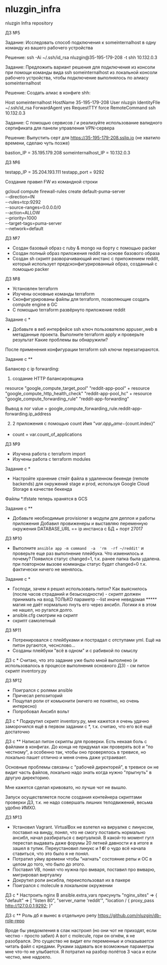 # nluzgin_infra
nluzgin Infra repository


ДЗ №5

Задание:
Исследовать способ подключения к someinternalhost в одну команду из вашего рабочего устройства

Решение:
ssh -Ai ~/.ssh/id_rsa nluzgin@35-195-179-208 -t shh 10.132.0.3


Задание:
Предложить вариант решения для подключения из консоли при помощи команды вида ssh someinternalhost из локальной консоли рабочего устройства, чтобы подключение выполнялось по алиасу someinternalhost 

Решение:
Создать алиас в конфиге shh:

Host someinternalhost
	HostName 35-195-179-208
    User nluzgin
    IdentityFIle ~/.ssh/id_rsa
	ForwardAgent yes
	RequestTTY force
	RemoteCommand ssh 10.132.0.3


Задание:
С помощью сервисов / и реализуйте использование валидного сертификата для панели управления VPN-сервера

Решение:
Выпустить серт для https://35-195-179-208.sslip.io (не хватило времени, сделаю чуть позже)


bastion_IP = 35.195.179.208
someinternalhost_IP = 10.132.0.3


ДЗ №6


testapp_IP = 35.204.193.111
testapp_port = 9292

Создание правил FW из командной строки

gcloud compute firewall-rules create default-puma-server \
	--direction=IN \
	--rules=tcp:9292 \
	--source-ranges=0.0.0.0/0 \
	--action=ALLOW \
	--priority=1000 \
	--target-tags=puma-server \
	--network=default

ДЗ №7
- Создан базовый образ с ruby & mongo на борту с помощью packer
- Создан полный образ приложения reddit на основе базового образа
- Создан sh скрипт разворачивающий инстанс с приложением reddit, который использует предсконфигурированный образ, созданный с помощью packer

ДЗ №8
- Установлен terraform
- Изучены основные команды terraform
- Сконфигурированы файлы для terraform, позволяющие создать compute engine в GC
- С помощью terraform развёрнуто приложение reddit

Задание с *

- Добавьте в веб интерфейсе ssh ключ пользователю appuser_web в метаданные проекта. Выполните terraform apply и проверьте результат Какие проблемы вы обнаружили? 

После применения конфигурации terraform ssh ключи перезатираются.


Задание с **

Балансер с ip forwarding:

1) создание HTTP балансировщика

resource "google_compute_target_pool" "reddit-app-pool" 
+
resource "google_compute_http_health_check" "reddit-app-pool_hc"
+
resource "google_compute_forwarding_rule" "reddit-app-forwarding"

Вывод в лог value = google_compute_forwarding_rule.reddit-app-forwarding.ip_address

2) 2 приложения с помощью count
Имя "${var.app_name}-${count.index}"
+ count = var.count_of_applications


ДЗ №9
- Изучена работа с terraform import
- Изучены работа с terraform modules

Задание с *

- Настройте хранение стейт файла в удаленном бекенде (remote backends) для окружений stage и prod, используя Google Cloud Storage в качестве бекенда

Файлы *.tfstate теперь хранятся в GCS


Задание с **
- Добавьте необходимые provisioner в модули для деплоя и работы приложения
Добавил провиженеры и выставляю переменную окружения DATABASE_URL == ip инстанса с БД + порт 27017

ДЗ №10

- Выполните  `ansible app -m command  -a  'rm  -rf ~/reddit'` и проверьте еще раз выполнение плейбука.  Что изменилось и почему?
Появился статус changed=1, т.к. ранее папка была удалена. при повторном вызове комманды статус будет changed=0 т.к. фактически ничего не менялось.

Задание с *
- Господи, зачем я решил использовать питон?
Как выяснилось (после часов страданий и безысходности) - скрипт должен принимать на вход ТОЛЬКО параметр --list иначе неведомая ***** магия не даёт нормально пнуть его через ансибл.
Логики я в этом не нашел, но ругался долго.
- ansible.cfg смотрим на скрипт
- скрипт самолепный

ДЗ №11
- Потренировался с плейбуками и пострадал с отступами yml. Ещё на питон ругаются, чеснслово...
- Созданы плейбуки "всё в одном" и с рабивкой по смыслу

ДЗ с *
Считаю, что это задание уже было мной выполнено (и использовалось в процессе выполнения основного ДЗ) - см питон скрипт inventory.py


ДЗ №12
- Поигрался с ролями ansible
- Причесал репозиторий
- Пощупал роли от комьюнити (ничего не понятно, но очень интересно)
- Попробовал Ансибл вольт

ДЗ с *
Подкрутил скрипт inventory.py, мне кажется я очень удачно заморочился ещё в первом задании с *, т.к. считаю, что его всё ещё достаточно

ДЗ с **
Написал питон скрипты для проверки. Есть некаая боль с файлами в конфигах. До конца не придумал как проверять всё и "по честному", а особенно так, чтобы оно проверялось в тревисе, но локально пашет отлично и меня очень даже устраивает.

Основные проблемы связаны с "рабочей директорей", в тревисе он не видит часть файлов, локально надо знать когда нужно "прыгнуть" в другую директорию.

Мне кажется сделал кривовато, но лучше чот не вышло.

Запуск осуществляется после создания контейнера скриптами проверки ДЗ, т.к. не надо совершать лишних телодвижений, весьма удобно ИМХО.

ДЗ №13
- Установил Vagrant. VirtualBox не взлетел на вируалке с линуксом, поставил на винду, понял, что не смогу поставить нормально ансибл, начал разбираться с виртуалкой. В какой-то момент гугл перестал выдавать даже форумы 20 летней давности и в итоге я зашел в тупик.
Переустановил линукс и ****! б****! о чудо всё начала ставиться, что это было я не понял.
- Потратил уйму времени чтобы "нагнать" состояние репы и ОС в целом до того, что было до этого.
- Поставил VB, понял что нужна про вмваря, поставил про вмварю, мигрировал виртуалку
- Докрутил роли ансибла, переиспользовал их в пакере
- Поигрался с molecule в локальном окружении

ДЗ с *
Настроить nginx
В ansible.extra_vars присунуть
"nginx_sites" => {
          "default" => [
            "listen 80",
            "server_name 'reddit'",
            "location / { proxy_pass http://127.0.0.1:9292; }"

ДЗ с **
Роль дб я вынес в отдельную репу
https://github.com/nluzgin/db-role-repo

Вроде бы уведомления в слак настроил (но они чот не приходят, если честно - просто забил)
А вот с molecule, гори он огнём, я не разобрался.
Это существо не видит env переменные и отказывается читать файл с кредами. Руками задавать все возможные параметры мне что-то не улыбается. Я потратил на разбор полётов 3 часа и если честно, мне надоело.
